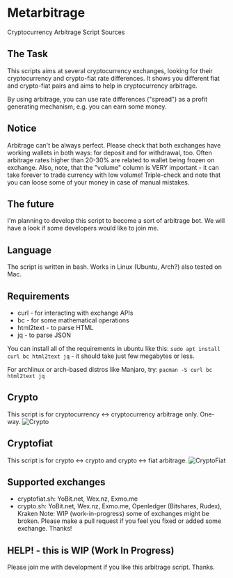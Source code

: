 # Metarbitrage
Cryptocurrency Arbitrage Script Sources

## The Task
This scripts aims at several cryptocurrency exchanges, looking for their cryptocurrency and crypto-fiat rate differences. It shows you different fiat and crypto-fiat pairs and aims to help in cryptocurrency arbitrage.

By using arbitrage, you can use rate differences ("spread") as a profit generating mechanism, e.g. you can earn some money.

## Notice
Arbitrage can't be always perfect. Please check that both exchanges have working wallets in both ways: for deposit and for withdrawal, too. Often arbitrage rates higher than 20-30% are related to wallet being frozen on exchange. Also, note, that the "volume" column is VERY important - it can take forever to trade currency with low volume! Triple-check and note that you can loose some of your money in case of manual mistakes.

## The future
I'm planning to develop this script to become a sort of arbitrage bot. We will have a look if some developers would like to join me.

## Language
The script is written in bash. Works in Linux (Ubuntu, Arch?) also tested on Mac.

## Requirements
* curl - for interacting with exchange APIs
* bc - for some mathematical operations
* html2text - to parse HTML
* jq - to parse JSON

You can install all of the requirements in ubuntu like this: `sudo apt install curl bc html2text jq` - it should take just few megabytes or less.

For archlinux or arch-based distros like Manjaro, try: `pacman -S curl bc html2text jq`

## Crypto
This script is for cryptocurrency <-> cryptocurrency arbitrage only. One-way.
![Crypto](https://imgur.com/sXvmJjP.png)

## Cryptofiat
This script is for crypto <-> crypto and crypto <-> fiat arbitrage.
![CryptoFiat](https://imgur.com/pi84xzs.png)

## Supported exchanges
* cryptofiat.sh: YoBit.net, Wex.nz, Exmo.me
* crypto.sh: YoBit.net, Wex.nz, Exmo.me, Openledger (Bitshares, Rudex), Kraken
Note: WIP (work-in-progress) some of exchanges might be broken. Please make a pull request if you feel you fixed or added some exchange. Thanks!

## HELP! - this is WIP (Work In Progress)
Please join me with development if you like this arbitrage script. Thanks.
